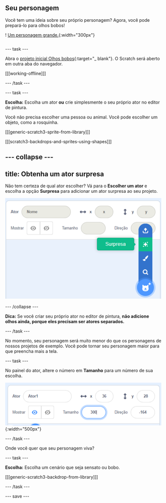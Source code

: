 ## Seu personagem

<div style="display: flex; flex-wrap: wrap">
<div style="flex-basis: 200px; flex-grow: 1; margin-right: 15px;">
Você tem uma ideia sobre seu próprio personagem? Agora, você pode prepará-lo para olhos bobos!
</div>
<div>

! [Um personagem grande.](Images/character.png){:width="300px"}    

</div>
</div>

--- task ---

Abra o [projeto inicial Olhos bobos](https://scratch.mit.edu/projects/582221984/editor){:target="_ blank"}. O Scratch será aberto em outra aba do navegador.

[[[working-offline]]]

--- /task ---

--- task ---

**Escolha:** Escolha um ator **ou** crie simplesmente o seu próprio ator no editor de pintura.

Você não precisa escolher uma pessoa ou animal. Você pode escolher um objeto, como a rosquinha.

[[[generic-scratch3-sprite-from-library]]]

[[[scratch3-backdrops-and-sprites-using-shapes]]]

--- collapse ---
---
title: Obtenha um ator surpresa
---

Não tem certeza de qual ator escolher? Vá para o **Escolher um ator** e escolha a opção **Surpresa** para adicionar um ator surpresa ao seu projeto.

![A opção 'Surpresa' no menu 'Escolha um ator'.](images/surprise-sprite.png)

--- /collapse ---

**Dica:** Se você criar seu próprio ator no editor de pintura, **não adicione olhos ainda, porque eles precisam ser atores separados.**

--- /task ---

No momento, seu personagem será muito menor do que os personagens de nossos projetos de exemplo. Você pode tornar seu personagem maior para que preencha mais a tela.

--- task ---

No painel do ator, altere o número em **Tamanho** para um número de sua escolha.

![](images/size-property.png){:width="500px"}

--- /task ---

Onde você quer que seu personagem viva?

--- task ---

**Escolha:** Escolha um cenário que seja sensato ou bobo.

[[[generic-scratch3-backdrop-from-library]]]

--- /task ---

--- save ---
